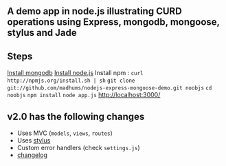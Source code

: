 ## A demo app in node.js illustrating CURD operations using Express, mongodb, mongoose, stylus and Jade

## Steps
  [Install mongodb](http://www.mongodb.org/display/DOCS/Building+for+Linux)
  [Install node.js](https://github.com/joyent/node/wiki/Installation)
  Install npm : `curl http://npmjs.org/install.sh | sh`
  `git clone git://github.com/madhums/nodejs-express-mongoose-demo.git noobjs`
  `cd noobjs`
  `npm install`
  `node app.js`
  [http://localhost:3000/](http://localhost:3000/)
  
## v2.0 has the following changes
  * Uses MVC (`models`, `views`, `routes`)
  * Uses [stylus](http://learnboost.github.com/stylus/)
  * Custom error handlers (check `settings.js`)
  * [changelog]()
